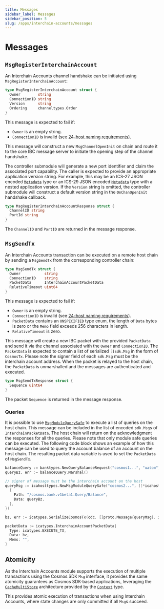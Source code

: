 ```yaml
---
title: Messages
sidebar_label: Messages
sidebar_position: 5
slug: /apps/interchain-accounts/messages
---
```



# Messages

## `MsgRegisterInterchainAccount`

An Interchain Accounts channel handshake can be initiated using `MsgRegisterInterchainAccount`:

```go
type MsgRegisterInterchainAccount struct {
  Owner        string
  ConnectionID string
  Version      string
  Ordering     channeltypes.Order
}
```

This message is expected to fail if:

- `Owner` is an empty string.
- `ConnectionID` is invalid (see [24-host naming requirements](https://github.com/cosmos/ibc/blob/master/spec/core/ics-024-host-requirements/README.md#paths-identifiers-separators)).

This message will construct a new `MsgChannelOpenInit` on chain and route it to the core IBC message server to initiate the opening step of the channel handshake.

The controller submodule will generate a new port identifier and claim the associated port capability. The caller is expected to provide an appropriate application version string. For example, this may be an ICS-27 JSON encoded [`Metadata`](https://github.com/cosmos/ibc-go/blob/v6.0.0/proto/ibc/applications/interchain_accounts/v1/metadata.proto#L11) type or an ICS-29 JSON encoded [`Metadata`](https://github.com/cosmos/ibc-go/blob/v6.0.0/proto/ibc/applications/fee/v1/metadata.proto#L11) type with a nested application version.
If the `Version` string is omitted, the controller submodule will construct a default version string in the `OnChanOpenInit` handshake callback.

```go
type MsgRegisterInterchainAccountResponse struct {
  ChannelID string
  PortId string
}
```

The `ChannelID` and `PortID` are returned in the message response.

## `MsgSendTx`

An Interchain Accounts transaction can be executed on a remote host chain by sending a `MsgSendTx` from the corresponding controller chain:

```go
type MsgSendTx struct {
  Owner           string
  ConnectionID    string
  PacketData      InterchainAccountPacketData 
  RelativeTimeout uint64
}
```

This message is expected to fail if:

- `Owner` is an empty string.
- `ConnectionID` is invalid (see [24-host naming requirements](https://github.com/cosmos/ibc/blob/master/spec/core/ics-024-host-requirements/README.md#paths-identifiers-separators)).
- `PacketData` contains an `UNSPECIFIED` type enum, the length of `Data` bytes is zero or the `Memo` field exceeds 256 characters in length.
- `RelativeTimeout` is zero.

This message will create a new IBC packet with the provided `PacketData` and send it via the channel associated with the `Owner` and `ConnectionID`.
The `PacketData` is expected to contain a list of serialized `[]sdk.Msg` in the form of `CosmosTx`. Please note the signer field of each `sdk.Msg` must be the interchain account address.
When the packet is relayed to the host chain, the `PacketData` is unmarshalled and the messages are authenticated and executed.

```go
type MsgSendTxResponse struct {
  Sequence uint64
}
```

The packet `Sequence` is returned in the message response.

### Queries

It is possible to use [`MsgModuleQuerySafe`](https://github.com/cosmos/ibc-go/blob/eecfa5c09a4c38a5c9f2cc2a322d2286f45911da/proto/ibc/applications/interchain_accounts/host/v1/tx.proto#L41-L51) to execute a list of queries on the host chain. This message can be included in the list of encoded `sdk.Msg`s of `InterchainPacketData`. The host chain will return on the acknowledgment the responses for all the queries. Please note that only module safe queries can be executed. The following code block shows an example of how this message can be used to query the account balance of an account on the host chain. The resulting packet data variable is used to set the `PacketData` of `MsgSendTx`.

```go
balanceQuery := banktypes.NewQueryBalanceRequest("cosmos1...", "uatom")
queryBz, err := balanceQuery.Marshal()

// signer of message must be the interchain account on the host
queryMsg := icahosttypes.NewMsgModuleQuerySafe("cosmos2...", []*icahosttypes.QueryRequest{
  {
    Path: "/cosmos.bank.v1beta1.Query/Balance",
    Data: queryBz,
  },
})

bz, err := icatypes.SerializeCosmosTx(cdc, []proto.Message{queryMsg}, icatypes.EncodingProtobuf)

packetData := icatypes.InterchainAccountPacketData{
  Type: icatypes.EXECUTE_TX,
  Data: bz,
  Memo: "",
}
```

## Atomicity

As the Interchain Accounts module supports the execution of multiple transactions using the Cosmos SDK `Msg` interface, it provides the same atomicity guarantees as Cosmos SDK-based applications, leveraging the [`CacheMultiStore`](https://docs.cosmos.network/main/learn/advanced/store#cachemultistore) architecture provided by the [`Context`](https://docs.cosmos.network/main/learn/advanced/context.html) type.

This provides atomic execution of transactions when using Interchain Accounts, where state changes are only committed if all `Msg`s succeed.
